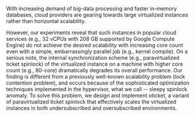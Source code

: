 With increasing demand of big-data processing and faster in-memory
databases, cloud providers are gearing towards large virtualized
instances rather than horizontal scalability.

However, our experiments reveal that such instances in popular cloud
services (e.g., 32 vCPUs with 208 GB supported by Google Compute Engine)
do not achieve the desired scalability with increasing core count even
with a simple, embarrassingly parallel job (e.g., kernel compile). On a
serious note, the internal synchronization scheme (e.g., paravirtualized
ticket spinlock) of the virtualized instance on a machine with higher
core count (e.g., 80-core) dramatically degrades its overall performance.
Our finding is different from a previously well-known scalability problem
(lock contention problem), and occurs because of the sophisticated
optimization techniques implemented in the hypervisor, what we call --
sleepy spinlock anomaly. To solve this problem, we design and implement
oticket, a variant of paravirtualized ticket spinlock that effectively scales
the virtualized instances in both undersubscribed and oversubscribed environments.

